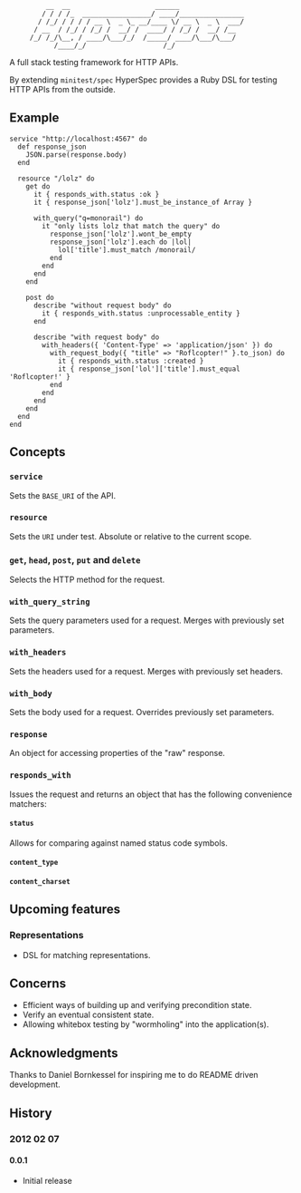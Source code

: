 
             __  __                     ______
            / / / /_  _________________/ ____/________________
           / /_/ / / / / __ \  _ \_ __/____ \/ __ \  _ \  ___/
          / __  / /_/ / /_/ /  __/ /  ____/ / /_/ /  __/ /__
         /_/ /_/\__, / ____/\___/_/  /_____/ ____/\___/\___/
               /____/_/                   /_/

A full stack testing framework for HTTP APIs.

By extending `minitest/spec` HyperSpec provides a Ruby DSL for testing
HTTP APIs from the outside.

## Example

    service "http://localhost:4567" do
      def response_json
        JSON.parse(response.body)
      end

      resource "/lolz" do
        get do
          it { responds_with.status :ok }
          it { response_json['lolz'].must_be_instance_of Array }

          with_query("q=monorail") do
            it "only lists lolz that match the query" do
              response_json['lolz'].wont_be_empty
              response_json['lolz'].each do |lol|
                lol['title'].must_match /monorail/
              end
            end
          end
        end

        post do
          describe "without request body" do
            it { responds_with.status :unprocessable_entity }
          end

          describe "with request body" do
            with_headers({ 'Content-Type' => 'application/json' }) do
              with_request_body({ "title" => "Roflcopter!" }.to_json) do
                it { responds_with.status :created }
                it { response_json['lol']['title'].must_equal 'Roflcopter!' }
              end
            end
          end
        end
      end
    end

## Concepts

### `service`

Sets the `BASE_URI` of the API.

### `resource`

Sets the `URI` under test. Absolute or relative to the current scope.

### `get`, `head`, `post`, `put` and `delete`

Selects the HTTP method for the request.

### `with_query_string`

Sets the query parameters used for a request. Merges with previously set parameters.

### `with_headers`

Sets the headers used for a request. Merges with previously set headers.

### `with_body`

Sets the body used for a request. Overrides previously set parameters.

### `response`

An object for accessing properties of the "raw" response.

### `responds_with`

Issues the request and returns an object that has the following convenience matchers:

#### `status`

Allows for comparing against named status code symbols.

#### `content_type`

#### `content_charset`

## Upcoming features

### Representations

- DSL for matching representations.

## Concerns

- Efficient ways of building up and verifying precondition state.
- Verify an eventual consistent state.
- Allowing whitebox testing by "wormholing" into the application(s).

## Acknowledgments

Thanks to Daniel Bornkessel for inspiring me to do README driven development.

## History

### 2012 02 07

#### 0.0.1

- Initial release
